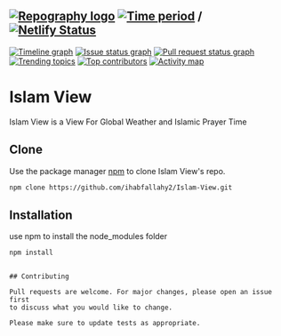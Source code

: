 ## [![Repography logo](https://images.repography.com/logo.svg)](https://repography.com) [![Time period](https://images.repography.com/31736425/ihabfallahy2/Islam-View/recent-activity/b10316734257fc8b04d30850c57c7282_badge.svg)](https://repography.com)  / [![Netlify Status](https://api.netlify.com/api/v1/badges/d6e45a14-e5fb-4046-908d-9e7dbec336e2/deploy-status)](https://app.netlify.com/sites/islamview/deploys)
[![Timeline graph](https://images.repography.com/31736425/ihabfallahy2/Islam-View/recent-activity/b10316734257fc8b04d30850c57c7282_timeline.svg)](https://github.com/ihabfallahy2/Islam-View/commits)
[![Issue status graph](https://images.repography.com/31736425/ihabfallahy2/Islam-View/recent-activity/b10316734257fc8b04d30850c57c7282_issues.svg)](https://github.com/ihabfallahy2/Islam-View/issues)
[![Pull request status graph](https://images.repography.com/31736425/ihabfallahy2/Islam-View/recent-activity/b10316734257fc8b04d30850c57c7282_prs.svg)](https://github.com/ihabfallahy2/Islam-View/pulls)
[![Trending topics](https://images.repography.com/31736425/ihabfallahy2/Islam-View/recent-activity/b10316734257fc8b04d30850c57c7282_words.svg)](https://github.com/ihabfallahy2/Islam-View/commits)
[![Top contributors](https://images.repography.com/31736425/ihabfallahy2/Islam-View/recent-activity/b10316734257fc8b04d30850c57c7282_users.svg)](https://github.com/ihabfallahy2/Islam-View/graphs/contributors)
[![Activity map](https://images.repography.com/31736425/ihabfallahy2/Islam-View/recent-activity/b10316734257fc8b04d30850c57c7282_map.svg)](https://github.com/ihabfallahy2/Islam-View/commits)


# Islam View
Islam View is a View For Global Weather and Islamic Prayer Time
## Clone
Use the package manager [npm](https://www.npmjs.com/) to clone Islam View's repo.

```bash
npm clone https://github.com/ihabfallahy2/Islam-View.git

```
## Installation

use npm to install the node_modules folder

```bash
npm install

```
```

## Contributing

Pull requests are welcome. For major changes, please open an issue first
to discuss what you would like to change.

Please make sure to update tests as appropriate.
